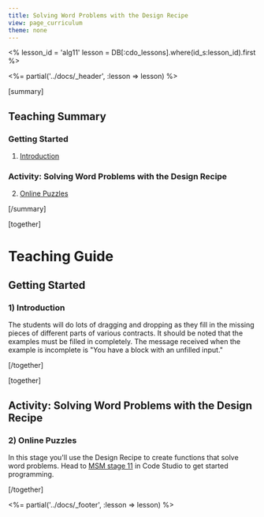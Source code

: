 ```yaml
---
title: Solving Word Problems with the Design Recipe
view: page_curriculum
theme: none
---
```


<%
lesson_id = 'alg11'
lesson = DB[:cdo_lessons].where(id_s:lesson_id).first
%>

<%= partial('../docs/_header', :lesson => lesson) %>

[summary]

## Teaching Summary
### **Getting Started**
 
1) [Introduction](#GetStarted)  

### **Activity: Solving Word Problems with the Design Recipe**  

2) [Online Puzzles](#Activity1)

[/summary]

[together]

# Teaching Guide

## Getting Started

### <a name="GetStarted"></a> 1) Introduction

The students will do lots of dragging and dropping as they fill in the missing pieces of different parts of various contracts.  It should be noted that the examples must be filled in completely.  The message received when the example is incomplete is "You have a block with an unfilled input."

[/together]

[together]

## Activity: Solving Word Problems with the Design Recipe
### <a name="Activity1"></a> 2) Online Puzzles

In this stage you'll use the Design Recipe to create functions that solve word problems. Head to [MSM stage 11](http://studio.code.org/s/algebra/stage/11/puzzle/1) in Code Studio to get started programming.

[/together]

<%= partial('../docs/_footer', :lesson => lesson) %>
